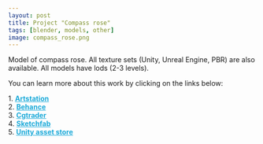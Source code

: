 ```yaml
---
layout: post 
title: Project "Compass rose"
tags: [blender, models, other]
image: compass_rose.png
---
```

Model of compass rose.
All texture sets (Unity, Unreal Engine, PBR) are also available. 
All models have lods (2-3 levels).

<!--more-->

You can learn more about this work by clicking on the links below: <br/>

<div>
	1.
    <a href="https://www.artstation.com/artwork/2x9z3J" target="_blank" style="font-weight: bold; color: #1CAAD9;">Artstation</a><br/>
	2.
	<a href="https://www.behance.net/gallery/73679417/Compass-Rose" target="_blank" style="font-weight: bold; color: #1CAAD9;">Behance</a><br/>	
	3.
	<a href="https://www.cgtrader.com/3d-models/interior/house/compass-rose-d54a7d82-6766-4aa1-aa8d-ed453dbffeda" target="_blank" style="font-weight: bold; color: #1CAAD9;">Cgtrader</a><br/>
	4.
	<a href="https://sketchfab.com/3d-models/compass-rose-65c24980646d4679b60c60c8ba5ed882" target="_blank" style="font-weight: bold; color: #1CAAD9;">Sketchfab</a><br/>	
	5.
	<a href="https://assetstore.unity.com/packages/3d/environments/compass-rose-136062" target="_blank" style="font-weight: bold; color: #1CAAD9;">Unity asset store</a>
</div>
